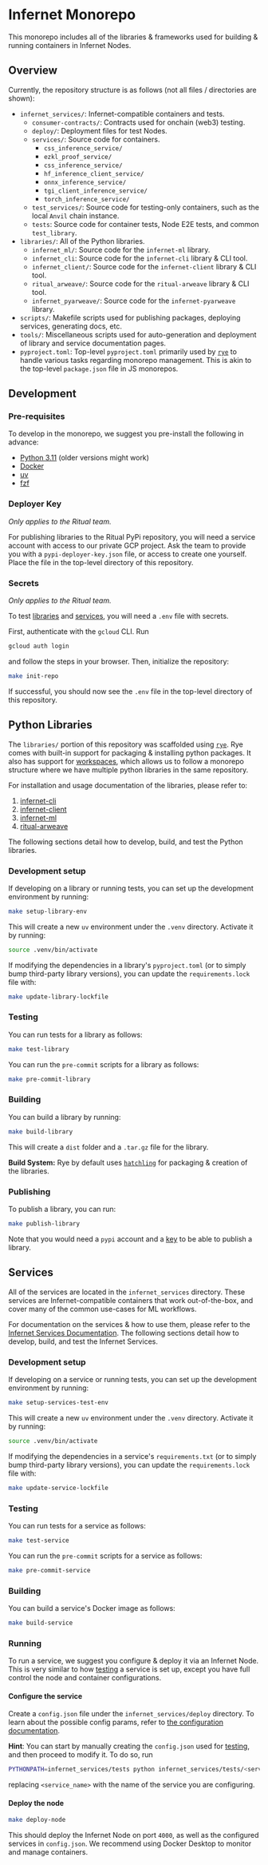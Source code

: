 # Infernet Monorepo

This monorepo includes all of the libraries & frameworks used for building & running containers in Infernet Nodes.

## Overview

Currently, the repository structure is as follows (not all files / directories are shown):

* `infernet_services/`: Infernet-compatible containers and tests.
  * `consumer-contracts/`: Contracts used for onchain (web3) testing.
  * `deploy/`: Deployment files for test Nodes.
  * `services/`: Source code for containers.
    * `css_inference_service/`
    * `ezkl_proof_service/`
    * `css_inference_service/`
    * `hf_inference_client_service/`
    * `onnx_inference_service/`
    * `tgi_client_inference_service/`
    * `torch_inference_service/`
  * `test_services/`: Source code for testing-only containers, such as the local `Anvil` chain instance.
  * `tests`: Source code for container tests, Node E2E tests, and common `test_library`.
* `libraries/`: All of the Python libraries.
  * `infernet_ml/`: Source code for the `infernet-ml` library.
  * `infernet_cli`: Source code for the `infernet-cli` library & CLI tool.
  * `infernet_client/`: Source code for the `infernet-client` library & CLI tool.
  * `ritual_arweave/`: Source code for the `ritual-arweave` library & CLI tool.
  * `infernet_pyarweave/`: Source code for the `infernet-pyarweave` library.
* `scripts/`: Makefile scripts used for publishing packages, deploying
  services, generating docs, etc.
* `tools/`: Miscellaneous scripts used for auto-generation and deployment
  of library and service documentation pages.
* `pyproject.toml`: Top-level `pyproject.toml` primarily used by [`rye`](https://rye-up.com/) to handle various tasks regarding monorepo management. This is akin to the top-level `package.json` file in JS monorepos.

## Development

### Pre-requisites

To develop in the monorepo, we suggest you pre-install the following in advance:

* [Python 3.11](https://www.python.org/downloads/) (older versions might work)
* [Docker](https://docs.docker.com/desktop/)
* [uv](https://github.com/astral-sh/uv?tab=readme-ov-file#getting-started)
* [fzf](https://github.com/junegunn/fzf)

### Deployer Key

_Only applies to the Ritual team._

For publishing libraries to the Ritual PyPi repository, you will need a service account with access to our private GCP project. Ask the team to provide you with a `pypi-deployer-key.json` file, or access to create one yourself. Place the file in the top-level directory of this repository.

### Secrets

_Only applies to the Ritual team._

To test [libraries](#python-libraries) and [services](#services), you will need a `.env` file with secrets.

First, authenticate with the `gcloud` CLI. Run
```bash copy
gcloud auth login
```
and follow the steps in your browser. Then, initialize the repository:
```bash copy
make init-repo
```
If successful, you should now see the `.env` file in the top-level directory of this repository.

## Python Libraries

The `libraries/` portion of this repository was scaffolded using [`rye`](https://rye-up.com/). Rye comes with built-in support for packaging & installing python packages. It also has support for [workspaces](https://rye-up.com/guide/workspaces/), which allows us to follow a monorepo structure where we have multiple python libraries in the same repository.

For installation and usage documentation of the libraries, please refer to:

1. [infernet-cli](https://infernet-cli.docs.ritual.net/)
2. [infernet-client](https://infernet-client.docs.ritual.net/)
3. [infernet-ml](https://infernet-ml.docs.ritual.net/quickstart/)
4. [ritual-arweave](https://ritual-arweave.docs.ritual.net/quickstart/)

The following sections detail how to develop, build, and test the Python libraries.

### Development setup

If developing on a library or running tests, you can set up the development environment by running:

```bash
make setup-library-env
```

This will create a new `uv` environment under the `.venv` directory. Activate it by running:

```bash
source .venv/bin/activate
```

If modifying the dependencies in a library's  `pyproject.toml` (or to simply bump third-party library versions), you can update the `requirements.lock` file with:

```bash
make update-library-lockfile
```

### Testing

You can run tests for a library as follows:

```bash
make test-library
```

You can run the `pre-commit` scripts for a library as follows:

```bash
make pre-commit-library
```

### Building

You can build a library by running:

```bash
make build-library
```

This will create a `dist` folder and a `.tar.gz` file for the library.

**Build System:** Rye by default uses [`hatchling`](https://github.com/pypa/hatch) for packaging & creation of the libraries.

### Publishing

To publish a library, you can run:

```bash
make publish-library
```

Note that you would need a `pypi` account and a [key](#deployer-key) to be able to publish a library.

## Services

All of the services are located in the `infernet_services` directory. These services are Infernet-compatible containers that work out-of-the-box, and cover many of the common use-cases for ML workflows.

For documentation on the services & how to use them, please refer to the [Infernet Services Documentation](https://infernet-services.docs.ritual.net/). The following sections detail how to develop, build, and test the Infernet Services.

### Development setup

If developing on a service or running tests, you can set up the development environment by running:

```bash
make setup-services-test-env
```

This will create a new `uv` environment under the `.venv` directory. Activate it by running:

```bash
source .venv/bin/activate
```

If modifying the dependencies in a service's `requirements.txt` (or to simply bump third-party library versions), you can update the `requirements.lock` file with:

```bash
make update-service-lockfile
```

### Testing

You can run tests for a service as follows:

```bash
make test-service
```

You can run the `pre-commit` scripts for a service as follows:

```bash
make pre-commit-service
```

### Building

You can build a service's Docker image as follows:

```bash
make build-service
```

### Running

To run a service, we suggest you configure & deploy it via an Infernet Node. This is very similar to how [testing](#testing-1) a service is set up, except you have full control the node and container configurations.

#### Configure the service
Create a `config.json` file under the `infernet_services/deploy` directory. To learn about the possible config params, refer to [the configuration documentation](https://docs.ritual.net/infernet/node/configuration).

**Hint**: You can start by manually creating the `config.json` used for [testing](#testing-1), and then proceed to modify it. To do so, run

```bash
PYTHONPATH=infernet_services/tests python infernet_services/tests/<service_name>/conftest.py
```

replacing `<service_name>` with the name of the service you are configuring.

#### Deploy the node

```bash
make deploy-node
```

This should deploy the Infernet Node on port `4000`, as well as the configured services in `config.json`. We recommend using Docker Desktop to monitor and manage containers.
